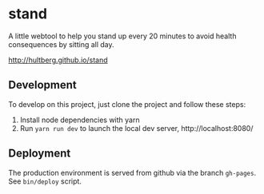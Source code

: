 # stand

A little webtool to help you stand up every 20 minutes to avoid health consequences by sitting all day.

http://hultberg.github.io/stand

## Development

To develop on this project, just clone the project and follow these steps:

1. Install node dependencies with yarn
1. Run `yarn run dev` to launch the local dev server, http://localhost:8080/

## Deployment

The production environment is served from github via the branch `gh-pages`. See `bin/deploy` script.
